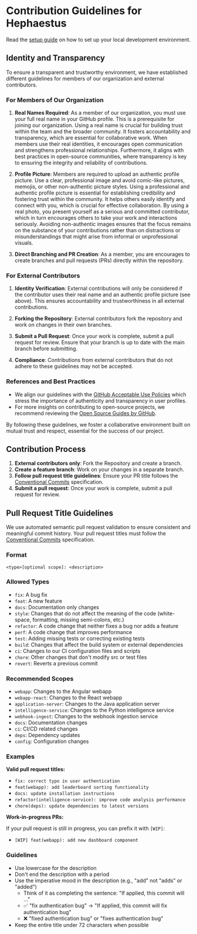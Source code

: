 # Contribution Guidelines for Hephaestus

Read the [setup guide](https://ls1intum.github.io/Hephaestus/dev/setup_guide/) on how to set up your local development environment.

## Identity and Transparency

To ensure a transparent and trustworthy environment, we have established different guidelines for members of our organization and external contributors.

### For Members of Our Organization

1. **Real Names Required**: As a member of our organization, you must use your full real name in your GitHub profile. This is a prerequisite for joining our organization. Using a real name is crucial for building trust within the team and the broader community. It fosters accountability and transparency, which are essential for collaborative work. When members use their real identities, it encourages open communication and strengthens professional relationships. Furthermore, it aligns with best practices in open-source communities, where transparency is key to ensuring the integrity and reliability of contributions.

2. **Profile Picture**: Members are required to upload an authentic profile picture. Use a clear, professional image and avoid comic-like pictures, memojis, or other non-authentic picture styles. Using a professional and authentic profile picture is essential for establishing credibility and fostering trust within the community. It helps others easily identify and connect with you, which is crucial for effective collaboration. By using a real photo, you present yourself as a serious and committed contributor, which in turn encourages others to take your work and interactions seriously. Avoiding non-authentic images ensures that the focus remains on the substance of your contributions rather than on distractions or misunderstandings that might arise from informal or unprofessional visuals.

3. **Direct Branching and PR Creation**: As a member, you are encourages to create branches and pull requests (PRs) directly within the repository.

### For External Contributors

1. **Identity Verification**: External contributions will only be considered if the contributor uses their real name and an authentic profile picture (see above). This ensures accountability and trustworthiness in all external contributions.

2. **Forking the Repository**: External contributors fork the repository and work on changes in their own branches.

3. **Submit a Pull Request**: Once your work is complete, submit a pull request for review. Ensure that your branch is up to date with the main branch before submitting.

4. **Compliance**: Contributions from external contributors that do not adhere to these guidelines may not be accepted.

### References and Best Practices

- We align our guidelines with the [GitHub Acceptable Use Policies](https://docs.github.com/en/site-policy/acceptable-use-policies) which stress the importance of authenticity and transparency in user profiles.
- For more insights on contributing to open-source projects, we recommend reviewing the [Open Source Guides by GitHub](https://opensource.guide/).

By following these guidelines, we foster a collaborative environment built on mutual trust and respect, essential for the success of our project.

## Contribution Process

1. **External contributors only**: Fork the Repository and create a branch.
2. **Create a feature branch**: Work on your changes in a separate branch.
3. **Follow pull request title guidelines**: Ensure your PR title follows the [Conventional Commits](https://www.conventionalcommits.org/) specification.
4. **Submit a pull request**: Once your work is complete, submit a pull request for review.

## Pull Request Title Guidelines

We use automated semantic pull request validation to ensure consistent and meaningful commit history. Your pull request titles must follow the [Conventional Commits](https://www.conventionalcommits.org/) specification.

### Format

```text
<type>[optional scope]: <description>
```

### Allowed Types

- `fix`: A bug fix
- `feat`: A new feature
- `docs`: Documentation only changes
- `style`: Changes that do not affect the meaning of the code (white-space, formatting, missing semi-colons, etc.)
- `refactor`: A code change that neither fixes a bug nor adds a feature
- `perf`: A code change that improves performance
- `test`: Adding missing tests or correcting existing tests
- `build`: Changes that affect the build system or external dependencies
- `ci`: Changes to our CI configuration files and scripts
- `chore`: Other changes that don't modify src or test files
- `revert`: Reverts a previous commit

### Recommended Scopes

- `webapp`: Changes to the Angular webapp
- `webapp-react`: Changes to the React webapp
- `application-server`: Changes to the Java application server
- `intelligence-service`: Changes to the Python intelligence service
- `webhook-ingest`: Changes to the webhook ingestion service
- `docs`: Documentation changes
- `ci`: CI/CD related changes
- `deps`: Dependency updates
- `config`: Configuration changes

### Examples

**Valid pull request titles:**

- `fix: correct typo in user authentication`
- `feat(webapp): add leaderboard sorting functionality`
- `docs: update installation instructions`
- `refactor(intelligence-service): improve code analysis performance`
- `chore(deps): update dependencies to latest versions`

**Work-in-progress PRs:**

If your pull request is still in progress, you can prefix it with `[WIP]`:

- `[WIP] feat(webapp): add new dashboard component`

### Guidelines

- Use lowercase for the description
- Don't end the description with a period
- Use the imperative mood in the description (e.g., "add" not "adds" or "added")
  - Think of it as completing the sentence: "If applied, this commit will ..."
  - ✅ "fix authentication bug" → "If applied, this commit will fix authentication bug"
  - ❌ "fixed authentication bug" or "fixes authentication bug"
- Keep the entire title under 72 characters when possible
